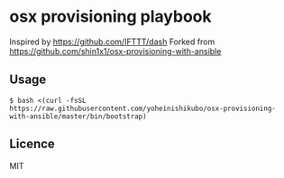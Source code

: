 # osx provisioning playbook

Inspired by https://github.com/IFTTT/dash
Forked from https://github.com/shin1x1/osx-provisioning-with-ansible

## Usage

```
$ bash <(curl -fsSL https://raw.githubusercontent.com/yoheinishikubo/osx-provisioning-with-ansible/master/bin/bootstrap)
```

## Licence

MIT
